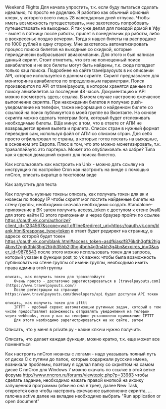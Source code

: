 Weekend Flights
	Для начала упростить, т.к. если буду пытаться сделать идеально, то просто не доделаю.
	Я работаю как обычный офисный клерк, у которого всего лишь 28 календарных дней отпуска. Чтобы иметь возможность путешествовать, мне захотелось попробовать путешествовать на выходных. Я так уже делал для поездой домой в Уфу - вылет в пятницу после работы, прилет в понедельник до работы, либо в воскресенье поздно вечером. Тогда я нашел билеты на распродаже по 1000 рублей в одну сторону. Мне захотелось автоматизировать процесс поиска билетов на выходные со скидкой, которые периодически выбрасывают авиакомпании. Для этого и был написан данный скрипт. 
	Стоит отметить, что это не полноценный поиск авиабилетов и не все билеты могут быть найдены, т.к. сюда попадает только кэш поиска. Подробнее на сайте travelpayoyuts в их описании API, которое используется в данном скрипте.
	Скрипт предназначен для мониторинга авиабилетов по определенным параметрам. Поиск производится по API от travelpayouts, в котором хранятся данные по поиску авиабилетов за последние 48 часов. Документацию к API можно посмотреть здесь: ссылка.
	В моем случае настроено ежечасное выполнение скрипта. При нахождении билетов я получаю push-уведомление на телефон, также информация о найденном билете со ссылкой на поиск публикуется в моей группе во Вконтакте.
	На основе скрипта можно сделать телеграм бота, который будет отслеживать необходимые билеты. 
	ЕЩе минус в том, что в ответе от АПИ не возвращается время вылета и прилета.
	Список стран в нужный формат переводил сам, используя файл от АПИ со списком стран. Для себя просто отфильтровал те страны, в которые готов поехать на выходные, в основном это Европа.
	Плюс в том, что это можно монетизировать, т.к. трэвэлпэйаутс это партерка.
	Может это опубликовать на хабре? Типа как я сделал домашний скрипт для поиска билетов. 

Как использовать
	как настроить на Unix - можно дать ссылку на инструкцию по настройке Cron
	как настроить на винде с помощью nnCron, описать вкратце в текстовом виде
	

Как запустить для теста

Как получать нужные токены
	описать, как получать токен для вк и нюансы по поводу IP
		чтобы скрипт мог постить найденные билеты на стену группы, необходимо
		сначала необходимо создать Standalone-приложение в ВК
		затем получить access_token с доступом к стене (wall)
		для этого найти ID этого приложения и через браузер пройти по ссылке
		https://oauth.vk.com/authorize?client_id=1234567&scope=wall,offline&redirect_uri=https://oauth.vk.com/blank.html&response_type=token
		в ответ будет редирект на страницу, в адресе которой будет токен
		https://oauth.vk.com/blank.html#access_token=asdfkjasdf876k4h3gftk2hjg4bnvf2ggk3hkj3hgj2hkjh35hb2j3hgj4bnh4g3n4bh3g4bn&expires_in=0&user_id=9876543
		после этого можно использовать токен для запроса, который указан в функции post_to_vk
		важно: чтобы была возможность публиковать на стене группы от имени группы, необходимо иметь права админа этой группы
	
	описать, как получить токен для трэвэлпэйаутс
		Очень просто - достаточно зарегистрироваться в [travelpayouts.com](https://www.travelpayouts.com/)
		После регистрации на странице https://www.travelpayouts.com/developers/api будет доступен API токен

	описать, как получить токен для ifttt
		IFTTT - удобный сервис автоматизации рутинных задач, который в том числе предоставляет возможность отправлять уведомления на телефон через webhooks, если у вас на телефоне установлено приложение IFTTT
		Для этого необходимо зарегистрироваться на их сайте, затем



Описать, что у меня в private.py - какие ключи нужно получить

Описать, что делает каждая функция, можно кратко, т.к. еще может все поменяться

Как настроить nnCron
	нюансы с логами - надо указывать полный путь от диска С
	с путями до папок, которые содержали русские имена, возникали проблемы, поэтому я сделал папку со скриптом на самом диске С
	nnCron для Windows 7 можно скачать по ссылке в этой ветке форума http://www.nncron.ru/forums/viewtopic.php?p=33983
	чтобы сделать задание, необходимо нажать правой кнопкой на иконку запущенной программы (обычно она в трее), 
	далее New Task, откроется окно
	чтобы настроить ежечасное выполнение скрипта, ...
	галочка active 
	далее на вкладке необходимо выбрать "Run application or open document"
